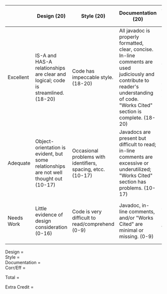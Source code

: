 | | Design (20)| Style (20) | Documentation (20) | Correctness & Efficiency (40) |
---------|  ---------| ---------|---------|---------|
Excellent| IS-A and HAS-A relationships are clear and logical; code is streamlined. (18-20) | Code has impeccable style. (18-20) | All javadoc is properly formatted, clear, concise. In-line comments are used judiciously and contribute to reader's understanding of code. "Works Cited" section is complete. (18-20) | Program works as specified; no crashes or unhelpful output. (35-40)  |
Adequate| Object-orientation is evident, but some relationships are not well thought out  (10-17)| Occasional problems with identifiers, spacing, etcc. (10-17) | Javadocs are present but difficult to read; in-line comments are excessive or underutilized; "Works Cited" section has problems. (10-17) | Program runs, but some behavior is missing or incorrect.  (20-34)          |
Needs Work | Little evidence of design consideration (0-16) | Code is very difficult to read/comprehend (0-9) | Javadoc, in-line comments, and/or "Works Cited" are minimal or missing.  (0-9)          |  Code doesn't run; program substantially fails to meet specs. (0-10)            |

Design =   
Style =   
Documentation =    
Corr/Eff =   
  
Total =   

Extra Credit =    
